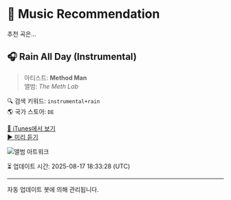 
# 🎵 Music Recommendation

추천 곡은...

## 🎧 Rain All Day (Instrumental)  
> 아티스트: **Method Man**  
> 앨범: _The Meth Lab_  

🔍 검색 키워드: `instrumental+rain`  
🌎 국가 스토어: `DE`

[🔗 iTunes에서 보기](https://music.apple.com/de/album/rain-all-day-instrumental/1015467559?i=1015468206&uo=4)  
[▶️ 미리 듣기](https://audio-ssl.itunes.apple.com/itunes-assets/AudioPreview115/v4/8c/80/49/8c804993-354a-01d6-b704-99e98734beb8/mzaf_16590666118958222431.plus.aac.p.m4a)

![앨범 아트워크](https://is1-ssl.mzstatic.com/image/thumb/Music125/v4/32/0b/1d/320b1dfb-474d-5b90-3dec-05bd56ee2dd9/661868181869_-_2400_x_2400.jpg/100x100bb.jpg)

⏳ 업데이트 시간: 2025-08-17 18:33:28 (UTC)

---
자동 업데이트 봇에 의해 관리됩니다.
